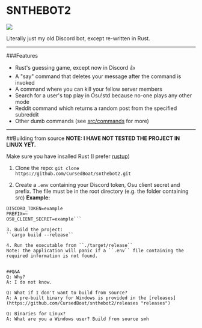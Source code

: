 # SNTHEBOT2

![](https://cdn.discordapp.com/emojis/1002963217083011134.webp?size=96&quality=lossless)

Literally just my old Discord bot, except re-written in Rust.



------------

###Features
- Rust's guessing game, except now in Discord 👍
- A "say" command that deletes your message after the command is invoked
- A command where you can kill your fellow server members
- Search for a user's top play in Osu!std because no-one plays any other mode
- Reddit command which returns a random post from the specified subreddit
- Other dumb commands (see [src/commands](https://github.com/CursedBoat/snthebot2/tree/master/src/commands "src/commands") for more)

----------
##Building from source
**NOTE: I HAVE NOT TESTED THE PROJECT IN LINUX YET.**

Make sure you have insalled Rust (I prefer [rustup](https://rustup.rs/ "rustup"))
1. Clone the repo:
``git clone https://github.com/CursedBoat/snthebot2.git ``

2. Create a `.env` containing your Discord token, Osu client secret and prefix. The file must be in the root directory (e.g. the folder containing src)
**Example:**
```.env
DISCORD_TOKEN=example
PREFIX=~
OSU_CLIENT_SECRET=example```

3. Build the project:
``cargo build --release``

4. Run the executable from ``./target/release``
Note: the application will panic if a ``.env`` file containing the required information is not found.


##Q&A
Q: Why?
A: I do not know.

Q: What if I don't want to build from source?
A: A pre-built binary for Windows is provided in the [releases](https://github.com/CursedBoat/snthebot2/releases "releases")

Q: Binaries for Linux?
A: What are you a Windows user? Build from source smh